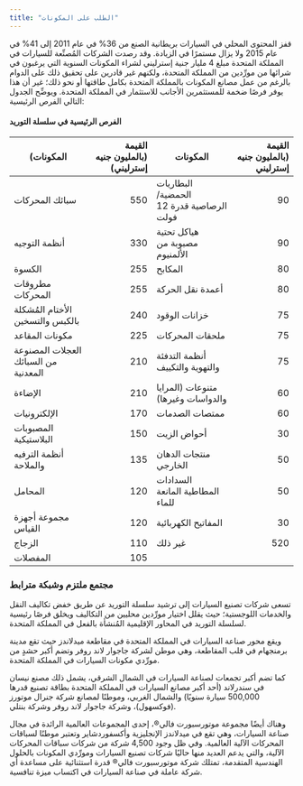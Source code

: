 ```yaml
---
title: "الطلب على المكونات"
---
```

قفز المحتوى المحلي في السيارات بريطانية الصنع من 36% في عام 2011 إلى 41% في عام 2015 ولا يزال مستمرًا في الزيادة. وقد رصدت الشركات المُصنِّعة للسيارات في المملكة المتحدة مبلغ 4 مليار جنية إسترليني لشراء المكونات السنوية التي يرغبون في شرائها من مورِّدين من المملكة المتحدة، ولكنهم غير قادرين على تحقيق ذلك على الدوام بالرغم من عمل مصانع المكونات بالمملكة المتحدة بكامل طاقتها أو نحو ذلك؛ غير أن هذا يوفر فرصًا ضخمة للمستثمرين الأجانب للاستثمار في المملكة المتحدة. ويوضِّح الجدول التالي الفرص الرئيسية:

#### الفرص الرئيسية في سلسلة التوريد

| (المكونات | القيمة (بالمليون جنيه إسترليني) | المكونات | القيمة (بالمليون جنيه إسترليني |
|---|---:|---|---:|
| سبائك المحركات | 550 | البطاريات الحمضية/الرصاصية قدرة 12 فولت | 90 |
| أنظمة التوجيه | 330 | هياكل تحتية مصبوبة من الألمنيوم | 90 |
| الكسوة | 255 | المكابح | 80 |
| مطروقات المحركات | 255 | أعمدة نقل الحركة | 80 |
| الأختام المُشكلة بالكبس والتسخين | 240 | خزانات الوقود | 75 |
| مكونات المقاعد | 225 | ملحقات المحركات | 75  |
| العجلات المصنوعة من السبائك المعدنية | 210 | أنظمة التدفئة والتهوية والتكييف | 75 |
| الإضاءة | 210 | متنوعات (المرايا والدواسات وغيرها) | 60 |
| الإلكترونيات | 170 | ممتصات الصدمات | 60 |
| المصبوبات البلاستيكية | 150 | أحواض الزيت | 30 |
| أنظمة الترفيه والملاحة | 135 | منتجات الدهان الخارجي | 50 |
| المحامل | 120 | السدادات المطاطية المانعة للماء | 50 |
| مجموعة أجهزة القياس | 120 | المفاتيح الكهربائية | 30 |
| الزجاج | 110 | غير ذلك | 520 |
| المفصلات | 105 |

### مجتمع ملتزم وشبكة مترابط

تسعى شركات تصنيع السيارات إلى ترشيد سلسلة التوريد عن طريق خفض تكاليف النقل والخدمات اللوجستية؛ حيث يقلل اختيار مورِّدين محليين من التكاليف ويخلق فرصًا رئيسية لسلسلة التوريد في المحاور الإقليمية المُنشأة بالفعل في المملكة المتحدة.

ويقع محور صناعة السيارات في المملكة المتحدة في مقاطعة ميدلاندز حيث تقع مدينة برمنجهام في قلب المقاطعة، وهي موطن لشركة جاجوار لاند روفر وتضم أكبر حشدٍ من مورِّدي مكونات السيارات في المملكة المتحدة.

كما تضم أكبر تجمعات لصناعة السيارات في الشمال الشرقي، يشمل ذلك مصنع نيسان في سندرلاند (أحد أكبر مصانع السيارات في المملكة المتحدة بطاقة تصنيع قدرها 500,000 سيارة سنويًا) والشمال الغربي، وموطنًا لمصانع شركة جنرال موتورز (فوكسهول)، وشركة جاجوار لاند روفر وشركة بنتلي.

وهناك أيضًا مجموعة موتورسبورت فالي®، إحدى المجموعات العالمية الرائدة في مجال صناعة السيارات، وهي تقع في ميدلاندز الإنجليزية وأكسفوردشاير وتعتبر موطنًا لسباقات المحركات الآلية العالمية. وفي ظل وجود 4,500 شركة من شركات سباقات المحركات الآلية، والتي يدعم العديد منها حاليًا شركات تصنيع السيارات ومورِّدي المكونات بالحلول الهندسية المتقدمة، تمتلك شركة موتورسبورت فالي® قدرة استثنائية على مساعدة أي شركة عاملة في صناعة السيارات في اكتساب ميزة تنافسية.
